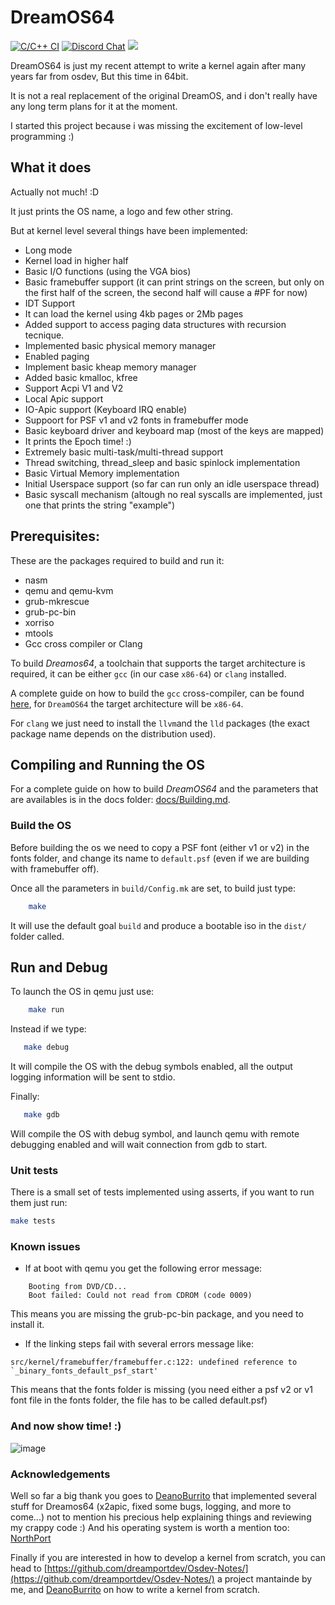 # DreamOS64


[![C/C++ CI](https://github.com/dreamos82/Dreamos64/actions/workflows/c-cpp.yml/badge.svg)](https://github.com/dreamos82/Dreamos64/actions/workflows/c-cpp.yml) [![Discord Chat](https://img.shields.io/discord/578193015433330698.svg?style=flat)](https://discordapp.com/channels/578193015433330698/578193713340219392) ![](https://tokei.rs/b1/github/dreamos82/Dreamos64)

DreamOS64 is just my recent attempt to write a kernel again after many years far from osdev,
But this time in 64bit.

It is not a real replacement of the original DreamOS, and i don't really have any long term plans for it at the moment.

I started this project because i was missing the excitement of low-level programming :)

## What it does

Actually not much! :D

It just prints the OS name, a logo and few other string.

But at kernel level several things have been implemented:

* Long mode
* Kernel load in higher half
* Basic I/O functions (using the VGA bios)
* Basic framebuffer support (it can print strings on the screen, but only on the first half of the screen, the second half will cause a #PF for now)
* IDT Support
* It can load the kernel using 4kb pages or 2Mb pages
* Added support to access paging data structures with recursion tecnique.
* Implemented basic physical memory manager
* Enabled paging
* Implement basic kheap memory manager
* Added basic kmalloc, kfree
* Support Acpi V1 and V2
* Local Apic support
* IO-Apic support (Keyboard IRQ enable)
* Suppoort for PSF v1 and v2 fonts in framebuffer mode
* Basic keyboard driver and keyboard map (most of the keys are mapped)
* It prints the Epoch time! :)
* Extremely basic multi-task/multi-thread support
* Thread switching, thread_sleep and basic spinlock implementation
* Basic Virtual Memory implementation
* Initial Userspace support (so far can run only an idle userspace thread)
* Basic syscall mechanism (altough no real syscalls are implemented, just one that prints the string "example")

## Prerequisites:

These are the packages required to build and run it:

* nasm
* qemu and qemu-kvm
* grub-mkrescue
* grub-pc-bin
* xorriso
* mtools
* Gcc cross compiler or Clang

To build _Dreamos64_, a toolchain that supports the target architecture is required,  it can be either   `gcc`  (in our case `x86-64`) or `clang` installed.

A complete guide on how to build the `gcc` cross-compiler, can be found [here](https://github.com/dreamos82/Osdev-Notes/blob/master/99_Appendices/E_Cross_Compilers.md), for `DreamOS64` the target architecture will be `x86-64`.

For `clang` we just need to install the `llvm`and the `lld` packages (the exact package name depends on the distribution used).

## Compiling and Running the OS

For a  complete guide on how to build _DreamOS64_ and the parameters that are availables is in the docs folder: [docs/Building.md](docs/Building.md).

### Build the OS

Before building the os we need to copy a PSF font (either v1 or v2) in the fonts folder, and change its name to `default.psf` (even if we are building with framebuffer off).

Once all the parameters in `build/Config.mk` are set, to build just type:

```bash
    make
```

It will use the default goal `build` and produce a bootable iso in the `dist/` folder called.

## Run and Debug

To launch the OS in qemu just use:

```bash
    make run
```

Instead if we type:

```bash
   make debug
```

It will compile the OS with the debug symbols enabled, all the output logging information will be sent to stdio.

Finally:

```bash
   make gdb
```

Will compile the OS with debug symbol, and launch qemu with remote debugging enabled and will wait connection from gdb to start.


### Unit tests

There is a small set of tests implemented using asserts, if you want to run them just run:

```bash
make tests
```

### Known issues

* If at boot with qemu you get the following error message:

```
	Booting from DVD/CD...
	Boot failed: Could not read from CDROM (code 0009)
```
This means you are missing the grub-pc-bin package, and you need to install it.

* If the linking steps fail with several errors message like:

```
src/kernel/framebuffer/framebuffer.c:122: undefined reference to `_binary_fonts_default_psf_start'
```

This means that the fonts folder is missing (you need either a psf v2 or v1 font file in the fonts folder, the file has to be called default.psf)

### And now show time! :)

![image](https://github.com/dreamos82/Dreamos64/assets/59960116/02ae132c-08c8-47a9-9e4d-7bea0e07865f)


### Acknowledgements

Well so far a big thank you goes to [DeanoBurrito](https://github.com/DeanoBurrito) that implemented several stuff for Dreamos64 (x2apic, fixed some bugs, logging, and more to come...) not to mention his precious help explaining things and reviewing my crappy code :)
And his operating system is worth a mention too: [NorthPort](https://github.com/DeanoBurrito/northport)

Finally if you are interested in how to develop a kernel from scratch, you can head to [https://github.com/dreamportdev/Osdev-Notes/](https://github.com/dreamportdev/Osdev-Notes/) a project mantainde by me, and [DeanoBurrito](https://github.com/DeanoBurrito) on how to write a kernel from scratch.

